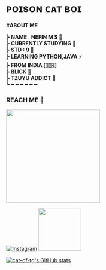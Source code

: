 #  ᴘᴏɪsᴏɴ ᴄᴀᴛ ʙᴏɪ 
#<b>**ABOUT ME** </b>


┣ **NAME : NEFIN M S 🧸**                          
┣  **CURRENTLY STUDYING  🍫**                   
┣  **STD : 9 🌈**            
┣  **LEARNING PYTHON,JAVA** ⚡️                            
┣ **FROM INDIA [🇮🇳]**                            
┣  **BLICK  💜**                         
┣  **TZUYU ADDICT** 💝                        
┗ ━ ━ ━ ━ ━ ━ 


###          REACH ME 🎀




 <p align="left"><a href="https://t.me/cat_of_tg"><img src="https://telegra.ph/file/66cdc12913522210b0409.jpg" width="250"></a> </p> 

[![Instagram](https://img.shields.io/badge/INSTAGRAM-%23E4405F.svg?style=for-the-badge&logo=Instagram&logoColor=white)](https://instagram.com/_cat_boi._) <a href="https://t.me/cat_of_tg"><img src="https://telegra.ph/file/6098047142dec2b0cba9b.jpg" width="114"></a></p>

[![cat-of-tg's GitHub stats](https://github-readme-stats.vercel.app/api?username=Cat-of-tg&theme=dracula&show_icons=true&hide_border=true&include_all_commits=true&hide_rank=false&line_height=25&hide_title=true)](https://github.com/cat-of-tg/github-readme-stats)
